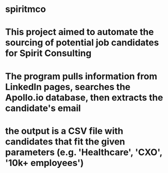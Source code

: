 # spiritmco

# This project aimed to automate the sourcing of potential job candidates for Spirit Consulting
# The program pulls information from LinkedIn pages, searches the Apollo.io database, then extracts the candidate's email
# the output is a CSV file with candidates that fit the given parameters (e.g. 'Healthcare', 'CXO', '10k+ employees')
